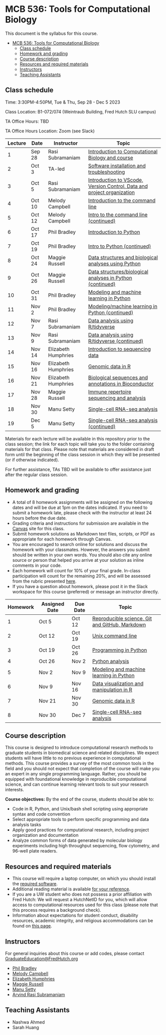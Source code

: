 # MCB 536: Tools for Computational Biology

This document is the syllabus for this course.

- [MCB 536: Tools for Computational Biology](#mcb-536-tools-for-computational-biology)
  - [Class schedule](#class-schedule)
  - [Homework and grading](#homework-and-grading)
  - [Course description](#course-description)
  - [Resources and required materials](#resources-and-required-materials)
  - [Instructors](#instructors)
  - [Teaching Assistants](#teaching-assistants)

## Class schedule

Time: 3:30PM-4:50PM, Tue & Thu, Sep 28 - Dec 5 2023

Class Location: B1-072/074 (Weintraub Building, Fred Hutch SLU campus)

TA Office Hours: TBD

TA Office Hours Location: Zoom (see Slack) 

| Lecture | Date   | Instructor          | Topic                                                                                         |
| ------- | ------ | ------------------- | --------------------------------------------------------------------------------------------- |
| 1       | Sep 28 | Rasi Subramaniam    | [Introduction to Computational Biology and course](lectures/lecture01/)                       |
| 2       | Oct 3  | TA-led              | [Software installation and troubleshooting](software/README.md)                               |
| 3       | Oct 5  | Rasi Subramaniam    | [Introduction to VScode, Version Control, Data and project organization](lectures/lecture03/) |
| 4       | Oct 10 | Melody Campbell     | [Introduction to the command line](lectures/lecture04/)                                       |
| 5       | Oct 12 | Melody Campbell     | [Intro to the command line (continued)](lectures/lecture05/)                                  |
| 6       | Oct 17 | Phil Bradley        | [Introduction to Python](lectures/lecture06/)                                                 |
| 7       | Oct 19 | Phil Bradley        | [Intro to Python (continued)](lectures/lecture07/)                                            |
| 8       | Oct 24 | Maggie Russell      | [Data structures and biological analyses using Python](lectures/lecture08/)                   |
| 9       | Oct 26 | Maggie Russell      | [Data structures/biological analyses in Python (continued)](lectures/lecture09)               |
| 10      | Oct 31 | Phil Bradley        | [Modeling and machine learning in Python](lectures/lecture10)                                 |
| 11      | Nov 2  | Phil Bradley        | [Modeling/machine learning in Python (continued)](lectures/lecture11)                         |
| 12      | Nov 7  | Rasi Subramaniam    | [Data analysis using R/tidyverse](lectures/lecture12/)                                        |
| 13      | Nov 9  | Rasi Subramaniam    | [Data analysis using R/tidyverse (continued)](lectures/lecture13/)                            |
| 14      | Nov 14 | Elizabeth Humphries | [Introduction to sequencing data](lectures/lecture14/)                                        |
| 15      | Nov 16 | Elizabeth Humphries | [Genomic data in R](lectures/lecture15/)                                                      |
| 16      | Nov 21 | Elizabeth Humphries | [Biological sequences and annotations in Bioconductor](lectures/lecture16/)                   |
| 17      | Nov 28 | Maggie Russell      | [Immune repertoire sequencing and analysis](lectures/lecture17/)                              |
| 18      | Nov 30 | Manu Setty          | [Single-cell RNA-seq analysis](lectures/lecture18/)                                           |
| 19      | Dec 5  | Manu Setty          | [Single-cell RNA-seq analysis (continued)](lectures/lecture19/)                               |

Materials for each lecture will be available in this repository prior to the class session;
the link for each topic will take you to the folder containing materials for that class.
Please note that materials are considered in draft form until the beginning of the class session in which they will be presented (or if otherwise indicated).

For further assistance, TAs TBD will be available to offer assistance just after the regular class session.

## Homework and grading

- A total of 8 homework assignments will be assigned on the following dates and will be due at 1pm on the dates indicated.
  If you need to submit a homework late, please check with the instructor at least 24 hours before the due date.
- Grading criteria and instructions for submission are available in the [Canvas](http://canvas.uw.edu) site for this class.
- Submit homework solutions as Markdown text files, scripts, or PDF as appropriate for each homework through Canvas.
- You are encouraged to search online for solutions and discuss the homework with your classmates.
  However, the answers you submit should be written in your own words.
  You should also cite any online source or person that helped you arrive at your solution as inline comments in your code.
- Each homework will count for 10% of your final grade. In-class participation will count for the remaining 20%, and will be assessed from the rubric presented [here](lectures/lecture01/participation_rubric.md).
- If you have a question about homework, please post it in the Slack workspace for this course (preferred) or message an instructor directly.

| Homework | Assigned Date | Due Date | Topic                                                                  |
| -------- | ------------- | -------- | ---------------------------------------------------------------------- |
| 1        | Oct 5         | Oct 12   | [Reproducible science, Git and GitHub, Markdown](homeworks/homework01) |
| 2        | Oct 12        | Oct 19   | [Unix command line](homeworks/homework02)                              |
| 3        | Oct 19        | Oct 26   | [Programming in Python](homeworks/homework03)                          |
| 4        | Oct 26        | Nov 2    | [Python analysis](homeworks/homework04)                                |
| 5        | Nov 2         | Nov 9    | [Modeling and machine learning in Python](homeworks/homework05)        |
| 6        | Nov 9         | Nov 16   | [Data visualization and manipulation in R](homeworks/homework06)       |
| 7        | Nov 21        | Nov 30   | [Genomic data in R](homeworks/homework07)                              |
| 8        | Nov 30        | Dec 7    | [Single-cell RNA-seq analysis](homeworks/homework08)                   |

## Course description

This course is designed to introduce computational research methods to graduate students in biomedical science and related disciplines.
We expect students will have little to no previous experience in computational methods.
This course provides a survey of the most common tools in the field and you should not expect that completion of the course will make you an expert in any single programming language.
Rather, you should be equipped with foundational knowledge in reproducible computational science, and can continue learning relevant tools to suit your research interests.

**Course objectives:** By the end of the course, students should be able to:

- Code in R, Python, and Unix/bash shell scripting using appropriate syntax and code convention
- Select appropriate tools to perform specific programming and data analysis tasks
- Apply good practices for computational research, including project organization and documentation
- Analyze common forms of data generated by molecular biology experiments including high throughput sequencing,
  flow cytometry, and 96-well plate readers.

## Resources and required materials

- This course will require a laptop computer, on which you should install the [required software](software/README.md).
- Additional reading material is available [for your reference](reference.md).
- If you are a UW student who does not possess a prior affiliation with Fred Hutch: We will request a HutchNetID for you,
  which will allow access to computational resources used for this class (please note that this process
  requires a background check).
- Information about expectations for student conduct, disability resources, academic integrity, and religious
  accommodations can be found on [this page](https://registrar.washington.edu/staffandfaculty/syllabi-guidelines/).

## Instructors

For general inquiries about this course or add codes, please contact GraduateEducation@FredHutch.org

- [Phil Bradley](https://www.fredhutch.org/en/labs/profiles/bradley-phil.html)
- [Melody Campbell](https://www.fredhutch.org/en/faculty-lab-directory/campbell-melody.html)
- [Elizabeth Humphries](https://www.linkedin.com/in/elizabeth-humphries-61202a103/)
- [Maggie Russell](https://www.linkedin.com/in/magdalena-russell/)
- [Manu Setty](https://research.fredhutch.org/setty/en.html)
- [Arvind Rasi Subramaniam](http://rasilab.fredhutch.org)

## Teaching Assistants

- Nashwa Ahmed 
- Sarah Huang

